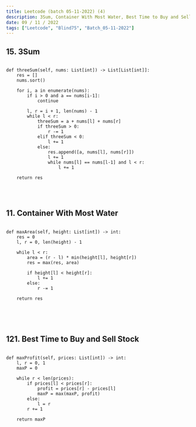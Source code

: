 ```yaml
---
title: Leetcode (batch 05-11-2022) (4)
description: 3Sum, Container With Most Water, Best Time to Buy and Sell Stock
date: 09 / 11 / 2022
tags: ["Leetcode", "Blind75", "Batch_05-11-2022"]
---
```


<h2>15. 3Sum</h2>

<pre><code class="language-python">
def threeSum(self, nums: List[int]) -> List[List[int]]:
    res = []
    nums.sort()

    for i, a in enumerate(nums):
        if i > 0 and a == nums[i-1]:
            continue

        l, r = i + 1, len(nums) - 1
        while l < r:
            threeSum = a + nums[l] + nums[r]
            if threeSum > 0:
                r -= 1
            elif threeSum < 0:
                l += 1
            else:
                res.append([a, nums[l], nums[r]])
                l += 1
                while nums[l] == nums[l-1] and l < r:
                    l += 1
                    
    return res
</code></pre>
<br/>
<br/>

<h2>11. Container With Most Water</h2>

<pre><code class="language-python">
def maxArea(self, height: List[int]) -> int:
    res = 0
    l, r = 0, len(height) - 1

    while l < r:
        area = (r - l) * min(height[l], height[r])
        res = max(res, area)

        if height[l] < height[r]:
            l += 1
        else:
            r -= 1
        
    return res
    
</code></pre>
<br/>
<br/>

<h2>121. Best Time to Buy and Sell Stock</h2>

<pre><code class="language-python">
def maxProfit(self, prices: List[int]) -> int:
    l, r = 0, 1
    maxP = 0

    while r < len(prices):
        if prices[l] < prices[r]:
            profit = prices[r] - prices[l]
            maxP = max(maxP, profit)
        else:
            l = r
        r += 1
    
    return maxP

</code></pre>
<br/>
<br/>
